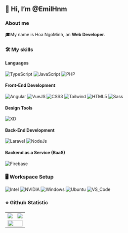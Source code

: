 
<!-- ![](https://komarev.com/ghpvc/?username=EmilHnm&style=for-the-badge) -->
<h2>👋 Hi, I’m @EmilHnm</h2>
<h3>About me</h3>
🎓My name is Hoa NgoMinh, an <strong>Web Developer</strong>.

<h3>🛠️ My skills</h3>
<h4>Languages</h4>

![TypeScript](https://img.shields.io/badge/TypeScript-3178C6?style=for-the-badge&logo=TypeScript&logoColor=white)
![JavaScript](https://img.shields.io/badge/JavaScript-F7DF1E?style=for-the-badge&logo=JavaScript&logoColor=white)
![PHP](https://img.shields.io/badge/PHP-777BB4?style=for-the-badge&logo=PHP&logoColor=white)

<h4>Front-End Development</h4>

![Angular](https://img.shields.io/badge/Angular-DD0031?style=for-the-badge&logo=Angular&logoColor=white)
![VueJS](https://img.shields.io/badge/VueJS-4FC08D?style=for-the-badge&logo=Vue.js&logoColor=white)
![CSS3](https://img.shields.io/badge/CSS3-1572B6?style=for-the-badge&logo=CSS3&logoColor=white)
![Tailwind](https://img.shields.io/badge/Tailwind_CSS-06B6D4?style=for-the-badge&logo=TailwindCSS&logoColor=white)
![HTML5](https://img.shields.io/badge/HTML5-E34F26?style=for-the-badge&logo=HTML5&logoColor=white)
![Sass](https://img.shields.io/badge/Sass-CC6699?style=for-the-badge&logo=Sass&logoColor=white)

<h4>Design Tools</h4>

![XD](https://img.shields.io/badge/Adobe_XD-FF61F6?style=for-the-badge&logo=AdobeXD&logoColor=white)

<h4>Back-End Development</h4>

![Laravel](https://img.shields.io/badge/Laravel-FF2D20?style=for-the-badge&logo=Laravel&logoColor=white)
![NodeJs](https://img.shields.io/badge/NodeJS-339933?style=for-the-badge&logo=Node.Js&logoColor=white)

<h4>Backend as a Service (BaaS)</h4>

![Firebase](https://img.shields.io/badge/Firebase-FFCA28?style=for-the-badge&logo=Firebase&logoColor=white)


<h3>🖥️ Workspace Setup</h3>

![Intel](https://img.shields.io/badge/Intel_CORE_I7_4TH-06B6D4?style=for-the-badge&logo=Intel&logoColor=white)
![NVIDIA](https://img.shields.io/badge/NVIDIA_GTX_1070-76B900?style=for-the-badge&logo=NVIDIA&logoColor=white)
![Windows](https://img.shields.io/badge/Windows_10-0078D6?style=for-the-badge&logo=Windows&logoColor=white)
![Ubuntu](https://img.shields.io/badge/Ubuntu-E95420?style=for-the-badge&logo=ubuntu&logoColor=white)
![VS_Code](https://img.shields.io/badge/Visual_Code_Studio-007ACC?style=for-the-badge&logo=visualstudiocode&logoColor=white)

<h3>⭐ Github Statistic</h3>
<table>
  <tr>
    <td>
      <img align="" src="https://github-readme-stats-fork-alpha.vercel.app/api?username=emilhnm&hide_title=true&hide_border=true&show_icons=true&include_all_commits=true&line_height=21&border_radius=0&title_color=a74bd0&icon_color=a74bd0&text_color=959598&bg_color=9ca3af00" />
    </td>
    <td>
      <img src="https://github-readme-stats-fork-alpha.vercel.app/api/top-langs/?username=emilhnm&hide_title=true&hide_border=true&layout=compact&border_radius=0&title_color=a74bd0&icon_color=a74bd0&text_color=959598&bg_color=9ca3af00&langs_count=8" />
    </td>
  </tr>
  <tr>
    <td colspan="2">
      <img align="" width="99.9%" src="https://github-readme-activity-graph-qpqpgkqdk-edison1105.vercel.app/graph?username=EmilHnm&theme=nord&color=a74bd0&point=a74bd0&hide_border=true&line=959598&title_color=a74bd0&icon_color=a74bd0&text_color=959598&bg_color=9ca3af00" />
    </td>
  </tr>
</table>
<!---
EmilHnm/EmilHnm is a ✨ special ✨ repository because its `README.md` (this file) appears on your GitHub profile.
You can click the Preview link to take a look at your changes.
--->
